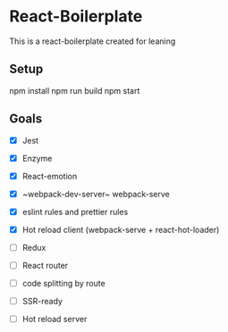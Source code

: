 # React-Boilerplate
This is a react-boilerplate created for leaning

## Setup
npm install
npm run build
npm start

## Goals
- [x] Jest
- [x] Enzyme
- [x] React-emotion
- [x] ~webpack-dev-server~ webpack-serve
- [x] eslint rules and prettier rules
- [x] Hot reload client (webpack-serve + react-hot-loader)
- [ ] Redux
- [ ] React router 
- [ ] code splitting by route
- [ ] SSR-ready
- [ ] Hot reload server
 